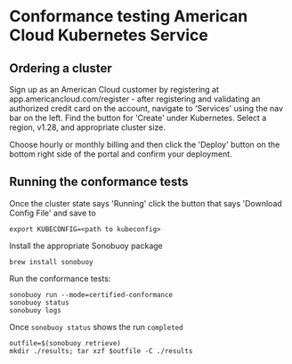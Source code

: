 # Conformance testing American Cloud Kubernetes Service

## Ordering a cluster

Sign up as an American Cloud customer by registering at app.americancloud.com/register - after registering and validating an authorized credit
card on the account, navigate to 'Services' using the nav bar on the left. Find the button for 'Create' under Kubernetes. Select a region, v1.28,
and appropriate cluster size.

Choose hourly or monthly billing and then click the 'Deploy' button on the bottom right side of the portal and confirm your deployment.

## Running the conformance tests

Once the cluster state says 'Running' click the button that says 'Download Config File' and save to <path to kubeconfig>

```shell
export KUBECONFIG=<path to kubeconfig>
```

Install the appropriate Sonobuoy package

```shell
brew install sonobuoy
```

Run the conformance tests:

```shell
sonobuoy run --mode=certified-conformance
sonobuoy status
sonobuoy logs
```

Once `sonobuoy status` shows the run `completed`

```shell
outfile=$(sonobuoy retrieve)
mkdir ./results; tar xzf $outfile -C ./results
```
